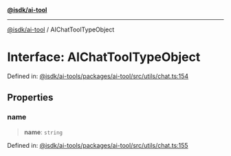[**@isdk/ai-tool**](../README.md)

***

[@isdk/ai-tool](../globals.md) / AIChatToolTypeObject

# Interface: AIChatToolTypeObject

Defined in: [@isdk/ai-tools/packages/ai-tool/src/utils/chat.ts:154](https://github.com/isdk/ai-tool.js/blob/209a87173b5eabb2f81db6ea9a6784f34c24e271/src/utils/chat.ts#L154)

## Properties

### name

> **name**: `string`

Defined in: [@isdk/ai-tools/packages/ai-tool/src/utils/chat.ts:155](https://github.com/isdk/ai-tool.js/blob/209a87173b5eabb2f81db6ea9a6784f34c24e271/src/utils/chat.ts#L155)
